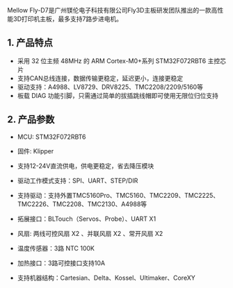 Mellow Fly-D7是广州镁伦电子科技有限公司Fly3D主板研发团队推出的一款高性能3D打印机主板，最多支持7路步进电机。





## **1. 产品特点**

* 采用 32 位主频 48MHz 的 ARM Cortex-M0+系列 STM32F072RBT6 主控芯片
* 支持CAN总线连接，数据传输更稳定，延迟更小，连接更稳定
* 驱动支持：A4988、LV8729、DRV8225、TMC2208/2209/5160等
* 板载 DIAG 功能引脚，只需通过简单的拔插跳线帽即可使用无限位归位支持



## 2. 产品参数

* MCU: STM32F072RBT6

* 固件:  Klipper

* 支持12-24V直流供电，供电更稳定，省去降压模块

* 驱动工作模式支持：SPI、UART、STEP/DIR

* 支持驱动：支持外置TMC5160Pro、TMC5160、TMC2209、TMC2225、TMC2226、TMC2208、TMC2130、A4988等

* 拓展接口：BLTouch（Servos、Probe）、UART X1

* 风扇: 两线可控风扇 X2 、并联风扇 X2 、常开风扇 X2

* 温度传感器：3路 NTC 100K

* 加热接口：3路可控接口支持10A

* 支持机器结构：Cartesian、Delta、Kossel、Ultimaker、CoreXY

